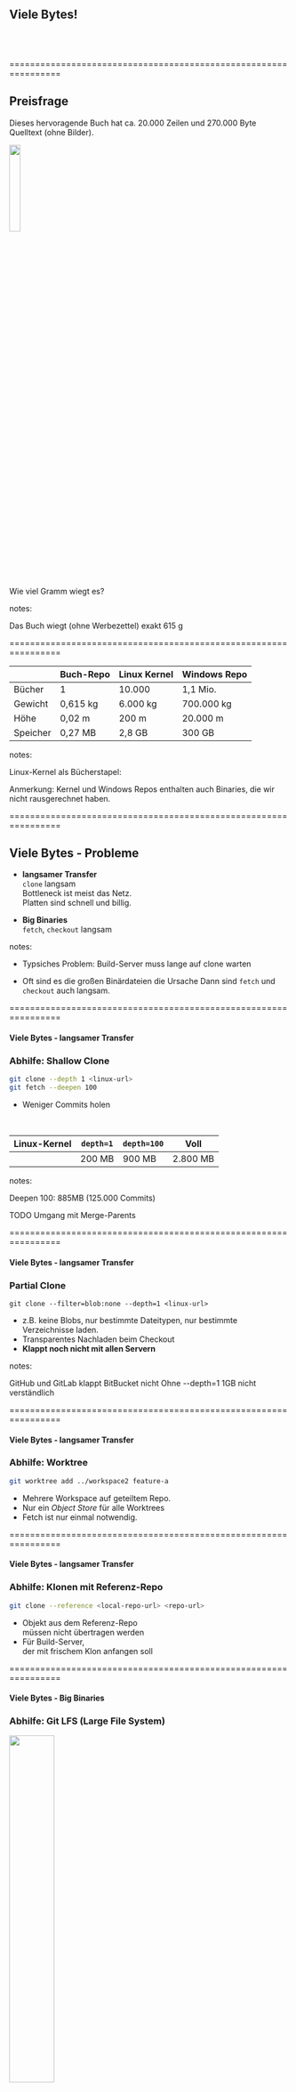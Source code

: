 <!-- .slide: data-background-image="04/viele-bytes.png" -->


## Viele Bytes!<br/><br/><br/>


================================================================

## Preisfrage


Dieses hervoragende Buch hat ca. 20.000 Zeilen und 270.000 Byte Quelltext (ohne Bilder).

<img src="04/git-buch.png" width="20%" style="border: 0px;"/>

Wie viel Gramm wiegt es?


notes:

Das Buch wiegt (ohne Werbezettel) exakt 615 g


================================================================
<!-- .slide: data-background-image="04/michel.png" -->



|            | Buch-Repo      | Linux Kernel  | Windows Repo  |
|------------|----------------|---------------|---------------|
| Bücher     | 1              | 10.000        | 1,1 Mio.      |
| Gewicht    | 0,615 kg       | 6.000 kg      | 700.000 kg    |
| Höhe       | 0,02 m         | 200 m         | 20.000 m      |
| Speicher   | 0,27 MB        | 2,8 GB        | 300 GB        |


notes:

Linux-Kernel als Bücherstapel:

Anmerkung: Kernel und Windows Repos enthalten auch Binaries, die wir nicht rausgerechnet haben.


================================================================


## Viele Bytes - Probleme

 * **langsamer Transfer**  
   `clone` langsam  
   Bottleneck ist meist das Netz.  
   Platten sind schnell und billig.

 * **Big Binaries**  
   `fetch`, `checkout` langsam

notes:

- Typsiches Problem:
  Build-Server muss lange auf clone warten

- Oft sind es die großen Binärdateien die Ursache
  Dann sind `fetch` und `checkout` auch langsam.

================================================================

#### Viele Bytes - langsamer Transfer

### Abhilfe: Shallow Clone

 ```bash
 git clone --depth 1 <linux-url>
 git fetch --deepen 100
 ```
* Weniger Commits holen

<br/>

| Linux-Kernel | `depth=1`   | `depth=100`  | Voll     |
|--------------|-----------|------------|----------|
|              | 200 MB    | 900 MB     | 2.800 MB |  

notes:

Deepen 100: 885MB (125.000 Commits)

TODO Umgang mit Merge-Parents

================================================================

#### Viele Bytes - langsamer Transfer

### Partial Clone

```
git clone --filter=blob:none --depth=1 <linux-url>
```

* z.B. keine Blobs, nur bestimmte Dateitypen, nur bestimmte Verzeichnisse laden. 
* Transparentes Nachladen beim Checkout
* __Klappt noch nicht mit allen Servern__

notes:

GitHub und GitLab klappt
BitBucket nicht
Ohne --depth=1 1GB nicht verständlich

================================================================


#### Viele Bytes - langsamer Transfer

### Abhilfe: Worktree


 ```bash
 git worktree add ../workspace2 feature-a
 ```

 * Mehrere Workspace auf geteiltem Repo.
 * Nur ein *Object Store* für alle Worktrees
 * Fetch ist nur einmal notwendig.


================================================================


#### Viele Bytes - langsamer Transfer

### Abhilfe: Klonen mit Referenz-Repo

  ```bash
 git clone --reference <local-repo-url> <repo-url>
 ```

 * Objekt aus dem Referenz-Repo  
   müssen nicht übertragen werden
 * Für Build-Server,  
   der mit frischem Klon anfangen soll


================================================================


#### Viele Bytes - Big Binaries

### Abhilfe: Git LFS (Large File System)

<img src="04/abb-lfs-ueberblick.png" width="40%" style="border: 0px; box-shadow: none;">


notes:

Hilft zwar, ist aber nicht ohne Tücken.

(Mercurial nennt das ein "Feature of last Resort")


================================================================


#### Viele Bytes - Big Binaries

### Abhilfe: Große Dateien ablehnen

```bash
git rev-list --objects ${oldref}..${newref} |
  git cat-file |
      --batch-check='%(objectname) %(objecttype) %(objectsize) %(rest)' |
  awk -v maxbytes="$maxbytes" '$3 > maxbytes { print $4 }'
 ```
 * [`pre-receive`-Hook](https://github.com/amacneil/git-banish-large-files) lehnt Commits mit großen Dateien ab



================================================================


#### Viele Bytes - Big Binaries

### Abhilfe: Mit BFG Dateien entfernen

 <img src="04/BFG.png" width="50%">


```bash
java -jar bfg.jar --strip-blobs-bigger-than 100M repo.git
 ```


notes:

Hinweis:

(Fast) Alle Commits werden neu erstellt und bekommen neue Hashes.

Deshalb:

 1. Mit BFG Neues Repo erstellen
 2. Altes Repo deaktivieren (read-only)
 3. Alle Projektmitglieder zum neu Klonen auffordern.


================================================================

<img src="04/ueberblick-viele-bytes.png" width="90%" style="border: 0px; box-shadow: none;">


================================================================

### &#8669; René

